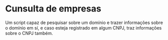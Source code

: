 # Cunsulta de empresas

Um script capaz de pesquisar sobre um domínio e trazer informações sobre o domínio em sí, e caso esteja registrado em algum CNPJ, traz informações sobre o CNPJ também.
